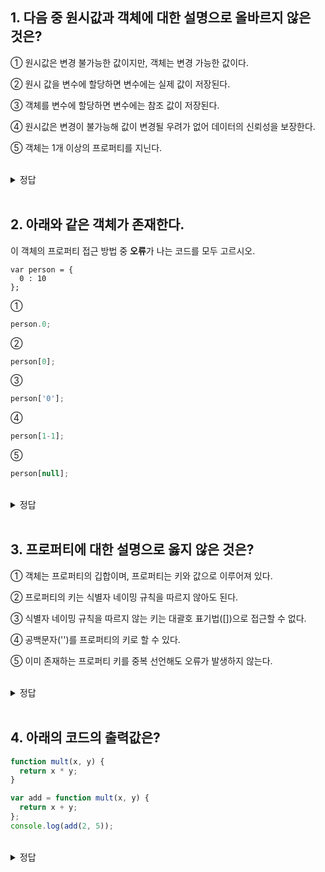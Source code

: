 ## 1. 다음 중 원시값과 객체에 대한 설명으로 올바르지 않은 것은?

① 원시값은 변경 불가능한 값이지만, 객체는 변경 가능한 값이다.

② 원시 값을 변수에 할당하면 변수에는 실제 값이 저장된다.

③ 객체를 변수에 할당하면 변수에는 참조 값이 저장된다.

④ 원시값은 변경이 불가능해 값이 변경될 우려가 없어 데이터의 신뢰성을 보장한다.

⑤ 객체는 1개 이상의 프로퍼티를 지닌다.

<br/>
<details>
<summary>정답</summary>
<pre>
5번.<br/>
객체는 0개 이상의 프로퍼티를 지닌다.
</pre>
</details>

<br/>

## 2. 아래와 같은 객체가 존재한다. 
이 객체의 프로퍼티 접근 방법 중 **오류**가 나는 코드를 모두 고르시오.
```javscript
var person = {
  0 : 10
};
```

① 
```javascript
person.0;
```

② 
```javascript
person[0];
```

③
```javascript
person['0'];
```

④
```javascript
person[1-1];
```

⑤
```javascript
person[null];
```

<br/>
<details>
<summary>정답</summary>
<pre>
1번.<br/>
5번의 경우 undefined는 뜨지만 오류는 뜨지 않는다.
</pre>
</details>

<br/>

## 3. 프로퍼티에 대한 설명으로 옳지 않은 것은?

① 객체는 프로퍼티의 깁합이며, 프로퍼티는 키와 값으로 이루어져 있다.

② 프로퍼티의 키는 식별자 네이밍 규칙을 따르지 않아도 된다.

③ 식별자 네이밍 규칙을 따르지 않는 키는 대괄호 표기법([])으로 접근할 수 없다.

④ 공백문자('')를 프로퍼티의 키로 할 수 있다.

⑤ 이미 존재하는 프로퍼티 키를 중복 선언해도 오류가 발생하지 않는다.


<br/>
<details>
<summary>정답</summary>
<pre>
3번. <br/>
식별자 네이밍 규칙을 따르지 않는 키는 마침표 표기법(.)으로 접근할 수 없다.
</pre>
</details>

<br/>

## 4. 아래의 코드의 출력값은?
```javascript
function mult(x, y) {
  return x * y;
}

var add = function mult(x, y) {
  return x + y;
};
console.log(add(2, 5));
```

<br/>
<details>
<summary>정답</summary>
<pre>
7<br/>
함수 표현식으로 작성된 경우, 함수는 함수의 이름으로 호출하는 것이 아니라 함수 객체를 가리키는 식별자로 호출한다.
</pre>
</details>
